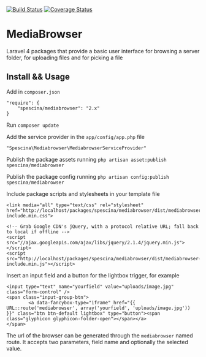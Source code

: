 [![Build Status](https://travis-ci.org/spescina/mediabrowser.svg?branch=master)](https://travis-ci.org/spescina/mediabrowser?branch=master)
[![Coverage Status](https://coveralls.io/repos/spescina/mediabrowser/badge.png?branch=master)](https://coveralls.io/r/spescina/mediabrowser?branch=master)
# MediaBrowser  

Laravel 4 packages that provide a basic user interface for browsing a server folder, for uploading files and for picking a file

## Install && Usage

Add in `composer.json`  
```
"require": {
    "spescina/mediabrowser": "2.x"
}
```

Run `composer update`  

Add the service provider in the `app/config/app.php` file  
```
"Spescina\Mediabrowser\MediabrowserServiceProvider"
```

Publish the package assets running `php artisan asset:publish spescina/mediabrowser`

Publish the package config running `php artisan config:publish spescina/mediabrowser`

Include package scripts and stylesheets in your template file
```
<link media="all" type="text/css" rel="stylesheet" href="http://localhost/packages/spescina/mediabrowser/dist/mediabrowser-include.min.css">
```
```
<!-- Grab Google CDN's jQuery, with a protocol relative URL; fall back to local if offline -->
<script src="//ajax.googleapis.com/ajax/libs/jquery/2.1.4/jquery.min.js"></script>
<script src="http://localhost/packages/spescina/mediabrowser/dist/mediabrowser-include.min.js"></script>
```

Insert an input field and a button for the lightbox trigger, for example
```
<input type="text" name="yourfield" value="uploads/image.jpg" class="form-control" />
<span class="input-group-btn">
        <a data-fancybox-type="iframe" href="{{ URL::route('mediabrowser', array('yourfield', 'uploads/image.jpg')) }}" class="btn btn-default lightbox" type="button"><span class="glyphicon glyphicon-folder-open"></span></a>
</span>
```

The url of the browser can be generated through the `mediabrowser` named route. It accepts two parameters, field name and optionally the selected value.